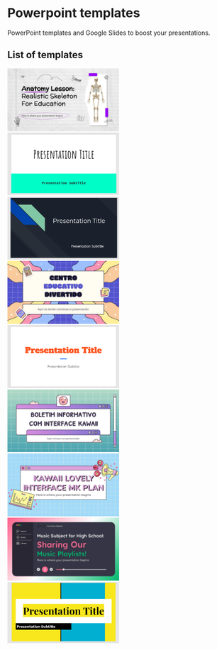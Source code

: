 # Powerpoint templates

PowerPoint templates and Google Slides to boost your presentations.

## List of templates

<a href="Anatomy-Lesson"><img src="Anatomy-Lesson/preview.webp" width="50%"></a>
<a href="Beach-day"><img src="Beach-day/preview.png" width="50%"></a>
<a href="Focus"><img src="Focus/preview.png" width="50%"></a>
<a href="Fun-Education"><img src="Fun-Education/preview.webp" width="50%"></a>
<a href="Gameday"><img src="Gameday/preview.png" width="50%"></a>
<a href="Kawaii-Interface-Newletter"><img src="Kawaii-Interface-Newletter/preview.webp" width="50%"></a>
<a href="Kawaii-Lovely-Interface"><img src="Kawaii-Lovely-Interface/preview.webp" width="50%"></a>
<a href="Music-Subject"><img src="Music-Subject/preview.webp" width="50%"></a>
<a href="Pop"><img src="Pop/preview.png" width="50%"></a>
